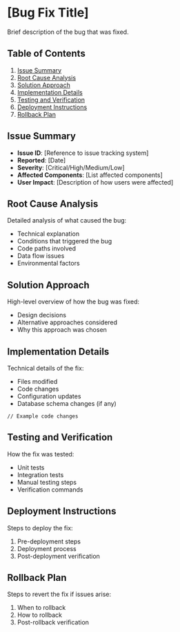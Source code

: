 # [Bug Fix Title]

Brief description of the bug that was fixed.

## Table of Contents

1. [Issue Summary](#issue-summary)
2. [Root Cause Analysis](#root-cause-analysis)
3. [Solution Approach](#solution-approach)
4. [Implementation Details](#implementation-details)
5. [Testing and Verification](#testing-and-verification)
6. [Deployment Instructions](#deployment-instructions)
7. [Rollback Plan](#rollback-plan)

## Issue Summary

- **Issue ID**: [Reference to issue tracking system]
- **Reported**: [Date]
- **Severity**: [Critical/High/Medium/Low]
- **Affected Components**: [List affected components]
- **User Impact**: [Description of how users were affected]

## Root Cause Analysis

Detailed analysis of what caused the bug:
- Technical explanation
- Conditions that triggered the bug
- Code paths involved
- Data flow issues
- Environmental factors

## Solution Approach

High-level overview of how the bug was fixed:
- Design decisions
- Alternative approaches considered
- Why this approach was chosen

## Implementation Details

Technical details of the fix:
- Files modified
- Code changes
- Configuration updates
- Database schema changes (if any)

```[language]
// Example code changes
```

## Testing and Verification

How the fix was tested:
- Unit tests
- Integration tests
- Manual testing steps
- Verification commands

## Deployment Instructions

Steps to deploy the fix:
1. Pre-deployment steps
2. Deployment process
3. Post-deployment verification

## Rollback Plan

Steps to revert the fix if issues arise:
1. When to rollback
2. How to rollback
3. Post-rollback verification
